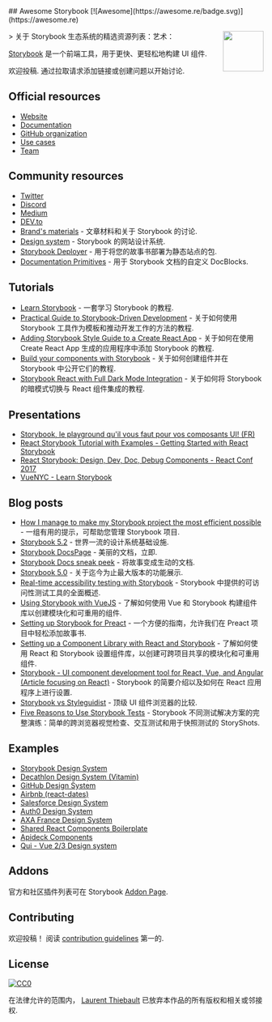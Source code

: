 <div class="github-widget" data-repo="lauthieb/awesome-storybook"></div>
<script async src="https://pagead2.googlesyndication.com/pagead/js/adsbygoogle.js"></script><ins class="adsbygoogle" style="display:block" data-ad-client="ca-pub-6890694312814945" data-ad-slot="5473692530" data-ad-format="auto"  data-full-width-responsive="true"></ins><script>(adsbygoogle = window.adsbygoogle || []).push({});</script>
## Awesome Storybook [![Awesome](https://awesome.re/badge.svg)](https://awesome.re)

[<img src="https://raw.githubusercontent.com/lauthieb/awesome-storybook/master/storybook-logo.svg?sanitize=true" align="right" width="80">](https://storybook.js.org)

&gt; 关于 Storybook 生态系统的精选资源列表：艺术：

[Storybook](https://storybook.js.org) 是一个前端工具，用于更快、更轻松地构建 UI 组件.

欢迎投稿. 通过拉取请求添加链接或创建问题以开始讨论.



## Official resources

- [Website](https://storybook.js.org)
- [Documentation](https://storybook.js.org/docs/basics/introduction/)
- [GitHub organization](https://github.com/storybookjs)
- [Use cases](https://storybook.js.org/use-cases/)
- [Team](https://storybook.js.org/team/)

## Community resources

- [Twitter](https://twitter.com/storybookjs)
- [Discord](https://discordapp.com/invite/UUt2PJb)
- [Medium](https://medium.com/storybookjs)
- [DEV.to](https://dev.to/t/storybook)
- [Brand's materials](https://github.com/storybookjs/brand) - 文章材料和关于 Storybook 的讨论.
- [Design system](https://storybooks-official.netlify.com) - Storybook 的网站设计系统.
- [Storybook Deployer](https://github.com/storybookjs/storybook-deployer) - 用于将您的故事书部署为静态站点的包.
- [Documentation Primitives](https://github.com/DAN-AKL/storybook-documentation-primitives) - 用于 Storybook 文档的自定义 DocBlocks.

## Tutorials

- [Learn Storybook](https://www.learnstorybook.com/) - 一套学习 Storybook 的教程.
- [Practical Guide to Storybook-Driven Development](https://dzone.com/articles/practical-guide-to-storybook-driven-development) - 关于如何使用 Storybook 工具作为模板和推动开发工作的方法的教程.
- [Adding Storybook Style Guide to a Create React App](https://www.youtube.com/watch?v=va-JzrmaiUM) - 关于如何在使用 Create React App 生成的应用程序中添加 Storybook 的教程.
- [Build your components with Storybook](https://www.youtube.com/watch?v=_jttw14T52o) - 关于如何创建组件并在 Storybook 中公开它们的教程.
- [Storybook React with Full Dark Mode Integration](https://davidyeiser.com/tutorials/storybook-react-with-dark-mode) - 关于如何将 Storybook 的暗模式切换与 React 组件集成的教程.

## Presentations

- [Storybook, le playground qu'il vous faut pour vos composants UI! (FR)](https://www.youtube.com/watch?v=zMpSwo03aKo)
- [React Storybook Tutorial with Examples - Getting Started with React Storybook](https://www.youtube.com/watch?v=E2c183LS4lA)
- [React Storybook: Design, Dev, Doc, Debug Components - React Conf 2017](https://www.youtube.com/watch?v=PF0Vi-iIyoo)
- [VueNYC - Learn Storybook](https://www.youtube.com/watch?v=XN398jfTwQI)

## Blog posts

- [How I manage to make my Storybook project the most efficient possible](https://dev.to/loicgoyet/how-i-manage-to-make-my-storybook-project-the-most-efficient-possible-2d8o) - 一组有用的提示，可帮助您管理 Storybook 项目.
- [Storybook 5.2](https://medium.com/storybookjs/storybook-5-2-794958b9b111) - 世界一流的设计系统基础设施.
- [Storybook DocsPage](https://medium.com/storybookjs/storybook-docspage-e185bc3622bf) - 美丽的文档，立即.
- [Storybook Docs sneak peek](https://medium.com/storybookjs/storybook-docs-sneak-peak-5be78445094a) - 将故事变成生动的文档.
- [Storybook 5.0](https://medium.com/storybookjs/storybook-5-0-db1d0f9c83b8) - 关于迄今为止最大版本的功能展示.
- [Real-time accessibility testing with Storybook](https://medium.com/storybookjs/instant-accessibility-qa-linting-in-storybook-4a474b0f5347) - Storybook 中提供的可访问性测试工具的全面概述.
- [Using Storybook with VueJS](https://auth0.com/blog/using-storybook-with-vuejs/) - 了解如何使用 Vue 和 Storybook 构建组件库以创建模块化和可重用的组件.
- [Setting up Storybook for Preact](https://www.iamdeveloper.com/posts/setting-up-storybook-for-preact-p5a/) - 一个方便的指南，允许我们在 Preact 项目中轻松添加故事书.
- [Setting up a Component Library with React and Storybook](https://auth0.com/blog/setting-up-a-component-library-with-react-and-storybook/) - 了解如何使用 React 和 Storybook 设置组件库，以创建可跨项目共享的模块化和可重用组件.
- [Storybook - UI component development tool for React, Vue, and Angular (Article focusing on React)](https://dev.to/madhusudhansrinivas/storybook---ui-component-development-tool-for-react-vue-and-angular-article-focusing-on-react-29od) - Storybook 的简要介绍以及如何在 React 应用程序上进行设置.
- [Storybook vs Styleguidist](https://blog.hichroma.com/storybook-vs-styleguidist-2bd93d6dcc06) - 顶级 UI 组件浏览器的比较.
- [Five Reasons to Use Storybook Tests](https://spin.atomicobject.com/2017/11/20/storybook-tests-react/) - Storybook 不同测试解决方案的完整演练：简单的跨浏览器视觉检查、交互测试和用于快照测试的 StoryShots.

## Examples

- [Storybook Design System](https://storybooks-official.netlify.com)
- [Decathlon Design System (Vitamin)](https://decathlon.github.io/vitamin-web)
- [GitHub Design System](https://primer.github.io/storybook/)
- [Airbnb (react-dates)](https://airbnb.io/react-dates/)
- [Salesforce Design System](https://mashmatrix.github.io/react-lightning-design-system/)
- [Auth0 Design System](https://auth0-cosmos.now.sh/sandbox/)
- [AXA France Design System](https://axaguildev.github.io/react-toolkit/v1.1.0/storybook/)
- [Shared React Components Boilerplate](https://github.com/shared-components/shared-react-components-example)
- [Apideck Components](https://www.apideck.design/)
- [Qui - Vue 2/3 Design system](https://github.com/Qvant-lab/qui-max)

## Addons

官方和社区插件列表可在 Storybook  [Addon Page](https://storybook.js.org/addons/).

## Contributing

欢迎投稿！ 阅读 [contribution guidelines](https://github.com/lauthieb/awesome-storybook/blob/master/CONTRIBUTING.md) 第一的.

## License

[![CC0](http://mirrors.creativecommons.org/presskit/buttons/88x31/svg/cc-zero.svg)](https://creativecommons.org/publicdomain/zero/1.0/)

在法律允许的范围内， [Laurent Thiebault](https://lauthieb.github.io) 已放弃本作品的所有版权和相关或邻接权.
